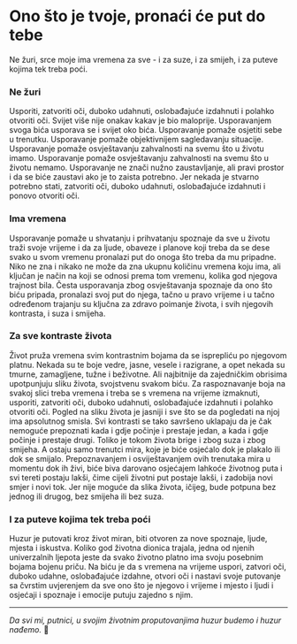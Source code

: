 # Ono što je tvoje, pronaći će put do tebe

Ne žuri, srce moje
ima vremena za sve -
i za suze, i za smijeh,
i za puteve kojima tek treba poći.

### Ne žuri
Usporiti, zatvoriti oči, duboko udahnuti, oslobađajuće izdahnuti i polahko otvoriti oči. Svijet više nije onakav kakav je bio maloprije. 
Usporavanjem svoga bića usporava se i svijet oko bića. 
Usporavanje pomaže osjetiti sebe u trenutku. Usporavanje pomaže objektivnijem sagledavanju situacije. Usporavanje pomaže osvještavanju zahvalnosti na svemu što u životu imamo. Usporavanje pomaže osvještavanju zahvalnosti na svemu što u životu nemamo. Usporavanje ne znači nužno zaustavljanje, ali pravi prostor i da se biće zaustavi ako je to zaista potrebno. Jer nekada je stvarno potrebno stati, zatvoriti oči, duboko udahnuti, oslobađajuće izdahnuti i ponovo otvoriti oči.

### Ima vremena
Usporavanje pomaže u shvatanju i prihvatanju spoznaje da sve u životu traži svoje vrijeme i da za ljude, obaveze i planove koji treba da se dese svako u svom vremenu pronalazi put do onoga što treba da mu pripadne. Niko ne zna i nikako ne može da zna ukupnu količinu vremena koju ima, ali ključan je način na koji se odnosi prema tom vremenu, kolika god njegova trajnost bila. Česta usporavanja zbog osvještavanja spoznaje da ono što biću pripada, pronalazi svoj put do njega, tačno u pravo vrijeme i u tačno određenom trajanju su ključna za zdravo poimanje života, i svih njegovih kontrasta, i suza i smijeha.

### Za sve kontraste života
Život pruža vremena svim kontrastnim bojama da se isprepliću po njegovom platnu. Nekada su te boje vedre, jasne,  vesele i razigrane, a opet nekada su tmurne, zamagljene, tužne i beživotne. Ali najbitnije da zajedničkim obrisima upotpunjuju sliku života, svojstvenu svakom biću. Za raspoznavanje boja na svakoj slici treba vremena i treba se s vremena na vrijeme izmaknuti, usporiti, zatvoriti oči, duboko udahnuti, oslobađajuće izdahnuti i polahko otvoriti oči. Pogled na sliku života je jasniji i sve što se da pogledati na njoj ima apsolutnog smisla. 
Svi kontrasti se tako savršeno uklapaju da je čak nemoguće prepoznati kada i gdje počinje i prestaje jedan, a kada i gdje počinje i prestaje drugi. 
Toliko je tokom života brige i zbog suza i zbog smijeha. A ostaju samo trenutci mira, koje je biće osjećalo dok je plakalo ili dok se smijalo. Prepoznavanjem i osviještavanjem ovih trenutaka mira u momentu dok ih živi, biće biva darovano osjećajem lahkoće životnog puta i svi tereti postaju lakši, čime cijeli životni put postaje lakši, i zadobija novi smjer i novi tok. Jer nije moguće da slika života, ičijeg, bude potpuna bez jednog ili drugog, bez smijeha ili bez suza.

### I za puteve kojima tek treba poći
Huzur je putovati kroz život miran, biti otvoren za nove spoznaje, ljude, mjesta i iskustva. Koliko god životna dionica trajala, jedna od njenih univerzalnih ljepota jeste da svako životno platno ima svoju posebnim bojama bojenu priču. Na biću je da s vremena na vrijeme uspori, zatvori oči, duboko udahne, oslobađajuće izdahne, otvori oči i nastavi svoje putovanje sa čvrstim uvjerenjem da sve ono što je njegovo i vrijeme i mjesto i ljudi i osjećaji i spoznaje i emocije putuju zajedno s njim.

---

*Da svi mi, putnici, u svojim životnim proputovanjima huzur budemo i huzur nađemo.* 🌸